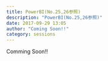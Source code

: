 ```yaml
---
title: PowerBI(No.25,26参照)
description: "PowerBI(No.25,26参照)"
date: 2017-09-29 13:05
author: "Coming Soon!!"
category: sessions
---
```

Comming Soon!!
